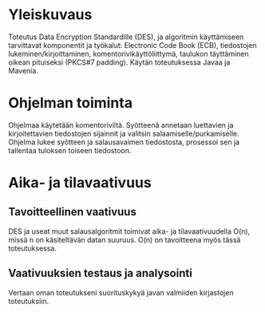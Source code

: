# Yleiskuvaus
Toteutus Data Encryption Standardille (DES), ja algoritmin käyttämiseen tarvittavat komponentit
ja työkalut: Electronic Code Book (ECB), tiedostojen lukeminen/kirjoittaminen, komentorivikäyttöliittymä,
taulukon täyttäminen oikean pituiseksi (PKCS#7 padding).
Käytän toteutuksessa Javaa ja Mavenia.

# Ohjelman toiminta
Ohjelmaa käytetään komentoriviltä. Syötteenä annetaan luettavien ja kirjoitettavien tiedostojen sijainnit
ja valitsin salaamiselle/purkamiselle. Ohjelma lukee syötteen ja salausavaimen tiedostosta, prosessoi sen
ja tallentaa tuloksen toiseen tiedostoon.

# Aika- ja tilavaativuus
## Tavoitteellinen vaativuus
DES ja useat muut salausalgoritmit toimivat aika- ja tilavaativuudella O(n), missä n 
on käsiteltävän datan suuruus. O(n) on tavoitteena myös tässä toteutuksessa. 

## Vaativuuksien testaus ja analysointi
Vertaan oman toteutukseni suorituskykyä javan valmiiden kirjastojen toteutuksiin.
